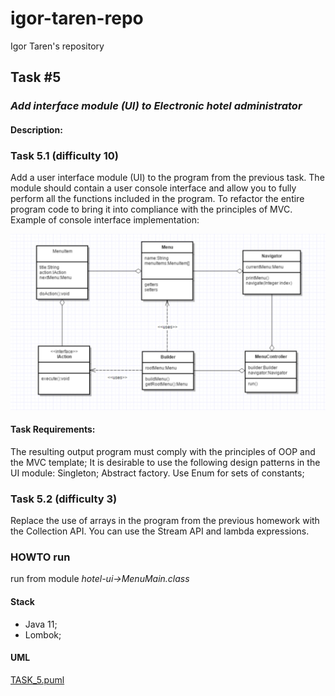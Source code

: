 # igor-taren-repo

Igor Taren's repository

## Task #5

### _Add interface module (UI) to Electronic hotel administrator_

#### Description:

### Task 5.1 (difficulty 10)

Add a user interface module (UI) to the program from the previous task. The module should contain a user console
interface and allow you to fully perform all the functions included in the program. To refactor the entire program code
to bring it into compliance with the principles of MVC. Example of console interface implementation:

![TASK_5_UI_UML.png](TASK_5_UI_UML.png)

#### Task Requirements:

The resulting output program must comply with the principles of OOP and the MVC template;
It is desirable to use the following design patterns in the UI module:
Singleton;
Abstract factory.
Use Enum for sets of constants;

### Task 5.2 (difficulty 3)

Replace the use of arrays in the program from the previous homework with the Collection API.
You can use the Stream API and lambda expressions.

### HOWTO run

run from module *hotel-ui->MenuMain.class*

#### Stack

- Java 11;
- Lombok;

#### UML

[TASK_5.puml](TASK_5.puml)